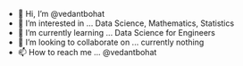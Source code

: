 - 👋 Hi, I’m @vedantbohat
- 👀 I’m interested in ... Data Science, Mathematics, Statistics
- 🌱 I’m currently learning ... Data Science for Engineers
- 💞️ I’m looking to collaborate on ... currently nothing
- 📫 How to reach me ... @vedantbohat

<!---
vedantbohat/vedantbohat is a ✨ special ✨ repository because its `README.md` (this file) appears on your GitHub profile.
You can click the Preview link to take a look at your changes.
--->
